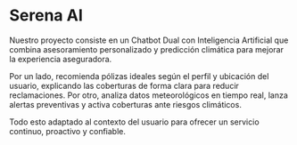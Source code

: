 # **Serena AI**

Nuestro proyecto consiste en un Chatbot Dual con Inteligencia Artificial que combina asesoramiento personalizado y predicción climática para mejorar la experiencia aseguradora.

Por un lado, recomienda pólizas ideales según el perfil y ubicación del usuario, explicando las coberturas de forma clara para reducir reclamaciones. Por otro, analiza datos meteorológicos en tiempo real, lanza alertas preventivas y activa coberturas ante riesgos climáticos.

Todo esto adaptado al contexto del usuario para ofrecer un servicio continuo, proactivo y confiable.
